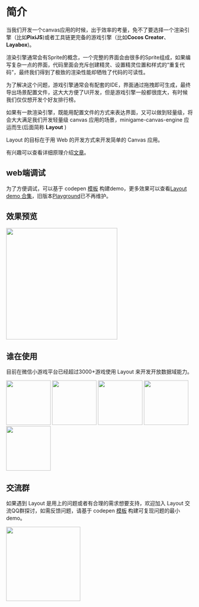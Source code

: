 # 简介


当我们开发一个canvas应用的时候，出于效率的考量，免不了要选择一个渲染引擎（比如**PixiJS**)或者工具链更完备的游戏引擎（比如**Cocos Creator**、**Layabox**)。

渲染引擎通常会有Sprite的概念，一个完整的界面会由很多的Sprite组成，如果编写复杂一点的界面，代码里面会充斥创建精灵、设置精灵位置和样式的“重复代码”，最终我们得到了极致的渲染性能却牺牲了代码的可读性。

为了解决这个问题，游戏引擎通常会有配套的IDE，界面通过拖拽即可生成，最终导出场景配置文件，这大大方便了UI开发，但是游戏引擎一般都很庞大，有时候我们仅仅想开发个好友排行榜。

如果有一款渲染引擎，既能用配置文件的方式来表达界面，又可以做到轻量级，将会大大满足我们开发轻量级 canvas 应用的场景，minigame-canvas-engine 应运而生(后面简称 **Layout** )

Layout 的目标在于用 Web 的开发方式来开发简单的 Canvas 应用。

有兴趣可以查看详细原理介绍[文章](https://segmentfault.com/a/1190000021297495?_ea=27021986)。

## web端调试

为了方便调试，可以基于 codepen [模板](https://codepen.io/pen?template=VwEeLKw) 构建demo，更多效果可以查看[Layout demo 合集](https://codepen.io/collection/PYrdpO)，旧版本[Playground](https://wechat-miniprogram.github.io/minigame-canvas-engine/playground.html)已不再维护。

## 效果预览
<img src="/imgs/screenshot.gif" width=300>

## 谁在使用
目前在微信小游戏平台已经超过3000+游戏使用 Layout 来开发开放数据域能力。

<img src="/imgs/demo.png" width=120 style="display: inline"> <img style="display: inline" src="/imgs/ditiepaoku.png" width=120> <img style="display: inline" src="/imgs/dazhanggui.jpeg" width=120> <img style="display: inline" src="/imgs/jiuchongshilian.jpeg" width=120> <img style="display: inline" src="/imgs/lvxingchuanchuan.jpeg" width=120>

## 交流群
如果遇到 Layout 是用上的问题或者有合理的需求想要支持，欢迎加入 Layout 交流QQ群探讨，如需反馈问题，请基于 codepen [模板](https://codepen.io/pen?template=VwEeLKw) 构建可复现问题的最小demo。

<img src="/imgs/qq.jpg" width=200>